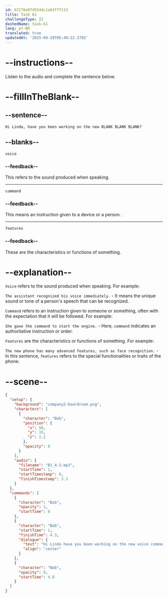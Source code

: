 ```yaml
---
id: 67278e07d5544c1a93f7f113
title: Task 61
challengeType: 22
dashedName: task-61
lang: pt-BR
translated: true
updatedAt: '2025-09-29T05:49:22.370Z'
---
```


<!-- (audio) Bob: Hi Linda, have you been working on the new voice command features? -->

# --instructions--

Listen to the audio and complete the sentence below.

# --fillInTheBlank--

## --sentence--

`Hi Linda, have you been working on the new BLANK BLANK BLANK?`

## --blanks--

`voice`

### --feedback--

This refers to the sound produced when speaking.

---

`command`

### --feedback--

This means an instruction given to a device or a person.

---

`features`

### --feedback--

These are the characteristics or functions of something.

# --explanation--

`Voice` refers to the sound produced when speaking. For example: 

`The assistant recognized his voice immediately.` - It means the unique sound or tone of a person's speech that can be recognized.

`Command` refers to an instruction given to someone or something, often with the expectation that it will be followed. For example: 

`She gave the command to start the engine.` - Here, `command` indicates an authoritative instruction or order.

`Features` are the characteristics or functions of something. For example:

`The new phone has many advanced features, such as face recognition.` - In this sentence, `features` refers to the special functionalities or traits of the phone.

# --scene--

```json
{
  "setup": {
    "background": "company2-boardroom.png",
    "characters": [
      {
        "character": "Bob",
        "position": {
          "x": 50,
          "y": 15,
          "z": 1.2
        },
        "opacity": 0
      }
    ],
    "audio": {
      "filename": "B1_4-3.mp3",
      "startTime": 1,
      "startTimestamp": 0,
      "finishTimestamp": 3.3
    }
  },
  "commands": [
    {
      "character": "Bob",
      "opacity": 1,
      "startTime": 0
    },
    {
      "character": "Bob",
      "startTime": 1,
      "finishTime": 4.3,
      "dialogue": {
        "text": "Hi Linda have you been working on the new voice command features?",
        "align": "center"
      }
    },
    {
      "character": "Bob",
      "opacity": 0,
      "startTime": 4.8
    }
  ]
}
```
